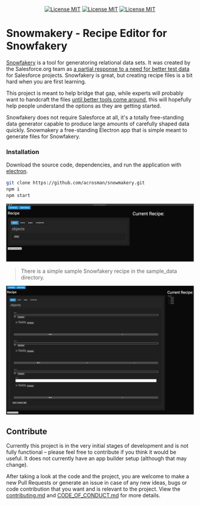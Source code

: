 <p align="center">
  <a href="https://raw.githubusercontent.com/acrosman/snowmakery/main/LICENSE"><img alt="License MIT" src="https://img.shields.io/github/license/acrosman/snowmakery"></a>
  <a href="https://GitHub.com/acrosman/snowmakery/issues/"><img alt="License MIT" src="https://img.shields.io/github/issues/acrosman/snowmakery.svg?logo=github"></a>
  <a href="https://GitHub.com/acrosman/snowmakery/pulls/"><img alt="License MIT" src="https://img.shields.io/github/issues-pr/acrosman/snowmakery.svg?logo=github"></a>
</p>

# Snowmakery - Recipe Editor for Snowfakery

[Snowfakery](https://github.com/SFDO-Tooling/Snowfakery) is a tool for generatoring relational data sets. It was created by the Salesforce.org team as [a partial response to a need for better test data](https://www.attain.com/blog/salesforce-open-source-commons) for Salesforce projects. Snowfakery is great, but creating recipe files is a bit hard when you are first learning.

This project is meant to help bridge that gap, while experts will probably want to handcraft the files [until better tools come around](https://github.com/SFDO-Community-Sprints/DataGenerationToolkit), this will hopefully help people understand the options as they are getting started.

Snowfakery does not require Salesforce at all, it's a totally free-standing data generator capable to produce large amounts of carefully shaped data quickly. Snowmakery a free-standing Electron app that is simple meant to generate files for Snowfakery.

### Installation

Download the source code, dependencies, and run the application with [electron](https://www.electronjs.org/docs).

```bash
git clone https://github.com/acrosman/snowmakery.git
npm i
npm start
```

![Application](./docs/img/start.png)

> There is a simple sample Snowfakery recipe in the sample_data directory.

![Application](./docs/img/load.png)

## Contribute

Currently this project is in the very initial stages of development and is not fully functional – please feel free to contribute if you think it would be useful. It does not currently have an app builder setup (although that may change).

After taking a look at the code and the project, you are welcome to make a new Pull Requests or generate an issue in case of any new ideas, bugs or code contribution that you want and is relevant to the project. View the [contributing.md](./contributing.md) and [CODE_OF_CONDUCT.md](./CODE_OF_CONDUCT.md) for more details.
